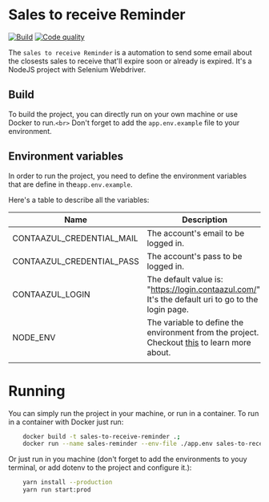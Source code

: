 # Sales to receive Reminder

[![Build](https://github.com/GSaiki26/sales-to-receive-reminder/actions/workflows/build.yaml/badge.svg)](https://github.com/GSaiki26/sales-to-receive-reminder/actions/workflows/build.yaml) [![Code quality](https://github.com/GSaiki26/sales-to-receive-reminder/actions/workflows/code%20quality.yaml/badge.svg)](https://github.com/GSaiki26/sales-to-receive-reminder/actions/workflows/code%20quality.yaml)

The `sales to receive Reminder` is a automation to send some email about the closests sales to receive that'll expire soon or already is expired.
It's a NodeJS project with Selenium Webdriver.

## Build

To build the project, you can directly run on your own machine or use Docker to run.`<br>`
Don't forget to add the `app.env.example` file to your environment.

## Environment variables

In order to run the project, you need to define the environment variables that are define in the`app.env.example`.

Here's a table to describe all the variables:

| Name                      | Description                                                                                                                                                                         |
| ------------------------- | ----------------------------------------------------------------------------------------------------------------------------------------------------------------------------------- |
| CONTAAZUL_CREDENTIAL_MAIL | The account's email to be logged in.                                                                                                                                                |
| CONTAAZUL_CREDENTIAL_PASS | The account's pass to be logged in.                                                                                                                                                 |
| CONTAAZUL_LOGIN           | The default value is: "https://login.contaazul.com/". It's the default uri to go to the login page.                                                                                 |
| NODE_ENV                  | The variable to define the environment from the project. Checkout [this](https://nodejs.dev/en/learn/nodejs-the-difference-between-development-and-production/) to learn more about. |
|                           |                                                                                                                                                                                     |

# Running
You can simply run the project in your machine, or run in a container.
To run in a container with Docker just run:

```sh
    docker build -t sales-to-receive-reminder .;
    docker run --name sales-reminder --env-file ./app.env sales-to-receive-reminder;
```

Or just run in you machine (don\'t forget to add the environments to youy terminal, or add dotenv to the project and configure it.):
```sh
    yarn install --production
    yarn run start:prod
```
